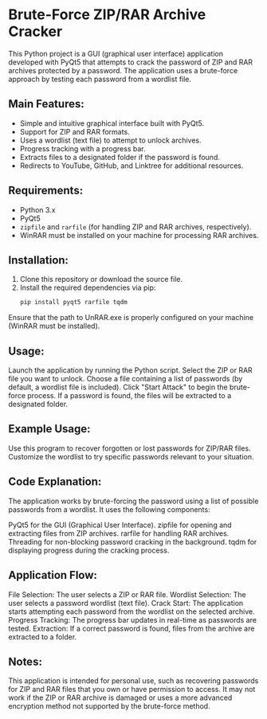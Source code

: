 # Brute-Force ZIP/RAR Archive Cracker

This Python project is a GUI (graphical user interface) application developed with PyQt5 that attempts to crack the password of ZIP and RAR archives protected by a password. The application uses a brute-force approach by testing each password from a wordlist file.

## Main Features:
- Simple and intuitive graphical interface built with PyQt5.
- Support for ZIP and RAR formats.
- Uses a wordlist (text file) to attempt to unlock archives.
- Progress tracking with a progress bar.
- Extracts files to a designated folder if the password is found.
- Redirects to YouTube, GitHub, and Linktree for additional resources.

## Requirements:
- Python 3.x
- PyQt5
- `zipfile` and `rarfile` (for handling ZIP and RAR archives, respectively).
- WinRAR must be installed on your machine for processing RAR archives.

## Installation:
1. Clone this repository or download the source file.
2. Install the required dependencies via pip:
   ```bash
   pip install pyqt5 rarfile tqdm
   ```
Ensure that the path to UnRAR.exe is properly configured on your machine (WinRAR must be installed).

## Usage:
Launch the application by running the Python script.
Select the ZIP or RAR file you want to unlock.
Choose a file containing a list of passwords (by default, a wordlist file is included).
Click "Start Attack" to begin the brute-force process.
If a password is found, the files will be extracted to a designated folder.
## Example Usage:
Use this program to recover forgotten or lost passwords for ZIP/RAR files.
Customize the wordlist to try specific passwords relevant to your situation.
## Code Explanation:
The application works by brute-forcing the password using a list of possible passwords from a wordlist. It uses the following components:

PyQt5 for the GUI (Graphical User Interface).
zipfile for opening and extracting files from ZIP archives.
rarfile for handling RAR archives.
Threading for non-blocking password cracking in the background.
tqdm for displaying progress during the cracking process.
## Application Flow:
File Selection: The user selects a ZIP or RAR file.
Wordlist Selection: The user selects a password wordlist (text file).
Crack Start: The application starts attempting each password from the wordlist on the selected archive.
Progress Tracking: The progress bar updates in real-time as passwords are tested.
Extraction: If a correct password is found, files from the archive are extracted to a folder.

## Notes:
This application is intended for personal use, such as recovering passwords for ZIP and RAR files that you own or have permission to access.
It may not work if the ZIP or RAR archive is damaged or uses a more advanced encryption method not supported by the brute-force method.

